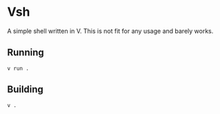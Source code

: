 # Vsh
A simple shell written in V. This is not fit for any usage and barely works.

## Running
`v run .`

## Building
`v .`
